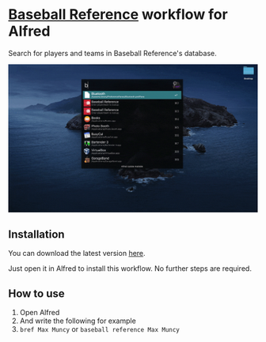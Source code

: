 # [Baseball Reference](https://www.baseball-reference.com/) workflow for Alfred

Search for players and teams in Baseball Reference's database.

![](example.gif)

## Installation
You can download the latest version [here](https://github.com/petems/alfred-bref/releases/latest).

Just open it in Alfred to install this workflow. No further steps are required.

## How to use

1. Open Alfred
1. And write the following for example
1. `bref Max Muncy` or `baseball reference Max Muncy`
